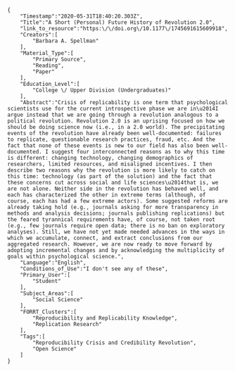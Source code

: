 
    {
        "Timestamp":"2020-05-31T18:40:20.303Z",
        "Title":"A Short (Personal) Future History of Revolution 2.0",
        "link_to_resource":"https:\/\/doi.org\/10.1177\/1745691615609918",
        "Creators":[
            "Barbara A. Spellman"
        ],
        "Material_Type":[
            "Primary Source",
            "Reading",
            "Paper"
        ],
        "Education_Level":[
            "College \/ Upper Division (Undergraduates)"
        ],
        "Abstract":"Crisis of replicability is one term that psychological scientists use for the current introspective phase we are in\u2014I argue instead that we are going through a revolution analogous to a political revolution. Revolution 2.0 is an uprising focused on how we should be doing science now (i.e., in a 2.0 world). The precipitating events of the revolution have already been well-documented: failures to replicate, questionable research practices, fraud, etc. And the fact that none of these events is new to our field has also been well-documented. I suggest four interconnected reasons as to why this time is different: changing technology, changing demographics of researchers, limited resources, and misaligned incentives. I then describe two reasons why the revolution is more likely to catch on this time: technology (as part of the solution) and the fact that these concerns cut across social and life sciences\u2014that is, we are not alone. Neither side in the revolution has behaved well, and each has characterized the other in extreme terms (although, of course, each has had a few extreme actors). Some suggested reforms are already taking hold (e.g., journals asking for more transparency in methods and analysis decisions; journals publishing replications) but the feared tyrannical requirements have, of course, not taken root (e.g., few journals require open data; there is no ban on exploratory analyses). Still, we have not yet made needed advances in the ways in which we accumulate, connect, and extract conclusions from our aggregated research. However, we are now ready to move forward by adopting incremental changes and by acknowledging the multiplicity of goals within psychological science.",
        "Language":"English",
        "Conditions_of_Use":"I don't see any of these",
        "Primary_User":[
            "Student"
        ],
        "Subject_Areas":[
            "Social Science"
        ],
        "FORRT_Clusters":[
            "Reproducibility and Replicability Knowledge",
            "Replication Research"
        ],
        "Tags":[
            "Reproducibility Crisis and Credibility Revolution",
            "Open Science"
        ]
    }
